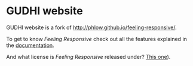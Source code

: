 # GUDHI website

GUDHI website is a fork of <http://phlow.github.io/feeling-responsive/>.

To get to know *Feeling Responsive* check out all the features explained in the [documentation](http://phlow.github.io/feeling-responsive/documentation/).

And what license is *Feeling Responsive* released under? [This one](https://github.com/Phlow/feeling-responsive/blob/gh-pages/LICENSE)).

